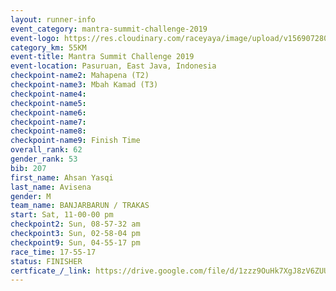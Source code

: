 ```yaml
---
layout: runner-info 
event_category: mantra-summit-challenge-2019 
event-logo: https://res.cloudinary.com/raceyaya/image/upload/v1569072809/logo/mantra-image_segrbx.jpg
category_km: 55KM 
event-title: Mantra Summit Challenge 2019 
event-location: Pasuruan, East Java, Indonesia 
checkpoint-name2: Mahapena (T2) 
checkpoint-name3: Mbah Kamad (T3) 
checkpoint-name4: 
checkpoint-name5: 
checkpoint-name6: 
checkpoint-name7: 
checkpoint-name8: 
checkpoint-name9: Finish Time
overall_rank: 62
gender_rank: 53
bib: 207
first_name: Ahsan Yasqi
last_name: Avisena
gender: M
team_name: BANJARBARUN / TRAKAS
start: Sat, 11-00-00 pm
checkpoint2: Sun, 08-57-32 am
checkpoint3: Sun, 02-58-04 pm
checkpoint9: Sun, 04-55-17 pm
race_time: 17-55-17
status: FINISHER
certficate_/_link: https://drive.google.com/file/d/1zzz9OuHk7XgJ8zV6ZUURn15ASC9mR_kL/view?usp=sharing
---
```

